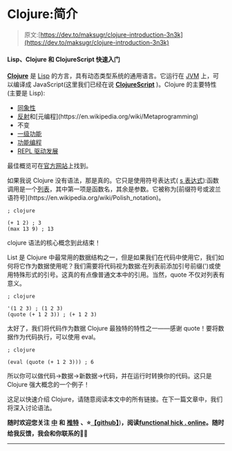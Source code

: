 # Clojure:简介

> 原文:[https://dev.to/maksugr/clojure-introduction-3n3k](https://dev.to/maksugr/clojure-introduction-3n3k)

#### Lisp、Clojure 和 ClojureScript 快速入门

[**Clojure**](https://en.wikipedia.org/wiki/Clojure) 是 [Lisp](https://en.wikipedia.org/wiki/Lisp_(programming_language)) 的方言，具有动态类型系统的通用语言。它运行在 [JVM](https://ru.wikipedia.org/wiki/Java_Virtual_Machine) 上，可以编译成 JavaScript(这里我们已经在说 [**ClojureScript**](https://clojurescript.org/) )。Clojure 的主要特性(主要是 Lisp):

*   [同象性](https://en.wikipedia.org/wiki/Homoiconicity)
*   [反射](https://en.wikipedia.org/wiki/Reflection_(computer_programming))和[元编程](https://en.wikipedia.org/wiki/Metaprogramming)
*   不变
*   [一级功能](https://en.wikipedia.org/wiki/First-class_functions)
*   [功能编程](https://en.wikipedia.org/wiki/Functional_programming)
*   [REPL 驱动发展](https://clojure.org/about/dynamic)

最佳概览可在[官方网站](https://clojure.org/about/rationale)上找到。

如果我说 Clojure 没有语法，那是真的。它只是使用符号表达式( [s 表达式](https://en.wikipedia.org/wiki/S-expression)):函数调用是一个[列表](https://en.wikipedia.org/wiki/List_(abstract_data_type))，其中第一项是函数名，其余是参数。它被称为[前缀符号或波兰语符号](https://en.wikipedia.org/wiki/Polish_notation)。

```
; clojure

(+ 1 2) ; 3
(max 13 9) ; 13 
```

clojure 语法的核心概念到此结束！

List 是 Clojure 中最常用的数据结构之一，但是如果我们在代码中使用它，我们如何将它作为数据使用呢？我们需要将代码视为数据:在列表前添加引号前缀(')或使用特殊形式的引号。这真的有点像普通文本中的引用。当然，quote 不仅对列表有意义。

```
; clojure

'(1 2 3) ; (1 2 3)
(quote (+ 1 2 3)) ; (+ 1 2 3) 
```

太好了，我们将代码作为数据 Clojure 最独特的特性之一——感谢 quote！要将数据作为代码执行，可以使用 eval。

```
; clojure

(eval (quote (+ 1 2 3))) ; 6 
```

所以你可以做代码->数据->新数据->代码，并在运行时转换你的代码。这只是 Clojure 强大概念的一个例子！

这足以快速介绍 Clojure，请随意阅读本文中的所有链接。在下一篇文章中，我们将深入讨论语法。

**随时欢迎您关注** [**中**](https://medium.com/functionalhick) **和** [**推特**](https://twitter.com/maksugr) **、⭐️**[**【github】**](https://github.com/maksugr/functionalhick))**，阅读**[**functional hick . online**](https://functionalhick.online/)**。随时给我反馈，我会和你联系的🙌🏻**

* * *